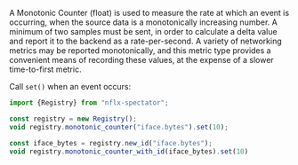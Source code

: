 A Monotonic Counter (float) is used to measure the rate at which an event is occurring, when the
source data is a monotonically increasing number. A minimum of two samples must be sent, in order to
calculate a delta value and report it to the backend as a rate-per-second. A variety of networking
metrics may be reported monotonically, and this metric type provides a convenient means of recording
these values, at the expense of a slower time-to-first metric.

Call `set()` when an event occurs:

```javascript
import {Registry} from "nflx-spectator";

const registry = new Registry();
void registry.monotonic_counter("iface.bytes").set(10);

const iface_bytes = registry.new_id("iface.bytes");
void registry.monotonic_counter_with_id(iface_bytes).set(10)
```
